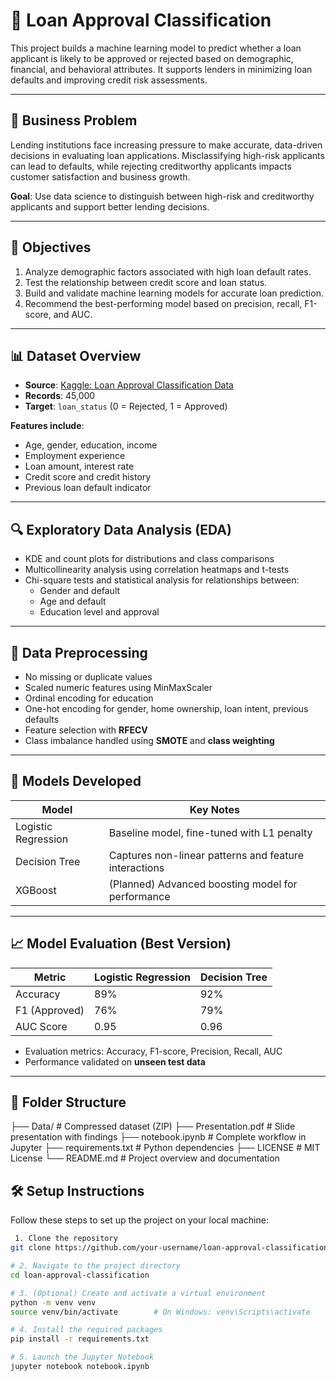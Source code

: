 # 🏦 Loan Approval Classification

This project builds a machine learning model to predict whether a loan applicant is likely to be approved or rejected based on demographic, financial, and behavioral attributes. It supports lenders in minimizing loan defaults and improving credit risk assessments.

---

## 📌 Business Problem

Lending institutions face increasing pressure to make accurate, data-driven decisions in evaluating loan applications. Misclassifying high-risk applicants can lead to defaults, while rejecting creditworthy applicants impacts customer satisfaction and business growth.

**Goal**: Use data science to distinguish between high-risk and creditworthy applicants and support better lending decisions.

---

## 🎯 Objectives

1. Analyze demographic factors associated with high loan default rates.
2. Test the relationship between credit score and loan status.
3. Build and validate machine learning models for accurate loan prediction.
4. Recommend the best-performing model based on precision, recall, F1-score, and AUC.

---

## 📊 Dataset Overview

- **Source**: [Kaggle: Loan Approval Classification Data](https://www.kaggle.com/datasets/taweilo/loan-approval-classification-data)
- **Records**: 45,000
- **Target**: `loan_status` (0 = Rejected, 1 = Approved)

**Features include**:
- Age, gender, education, income
- Employment experience
- Loan amount, interest rate
- Credit score and credit history
- Previous loan default indicator

---

## 🔍 Exploratory Data Analysis (EDA)

- KDE and count plots for distributions and class comparisons
- Multicollinearity analysis using correlation heatmaps and t-tests
- Chi-square tests and statistical analysis for relationships between:
  - Gender and default
  - Age and default
  - Education level and approval

---

## 🧹 Data Preprocessing

- No missing or duplicate values
- Scaled numeric features using MinMaxScaler
- Ordinal encoding for education
- One-hot encoding for gender, home ownership, loan intent, previous defaults
- Feature selection with **RFECV**
- Class imbalance handled using **SMOTE** and **class weighting**

---

## 🤖 Models Developed

| Model               | Key Notes                                        |
|--------------------|--------------------------------------------------|
| Logistic Regression | Baseline model, fine-tuned with L1 penalty      |
| Decision Tree       | Captures non-linear patterns and feature interactions |
| XGBoost             | (Planned) Advanced boosting model for performance |

---

## 📈 Model Evaluation (Best Version)

| Metric       | Logistic Regression | Decision Tree |
|--------------|---------------------|---------------|
| Accuracy     | 89%                 | 92%           |
| F1 (Approved)| 76%                 | 79%           |
| AUC Score    | 0.95                | 0.96          |

- Evaluation metrics: Accuracy, F1-score, Precision, Recall, AUC
- Performance validated on **unseen test data**

---

## 📁 Folder Structure

├── Data/ # Compressed dataset (ZIP)
├── Presentation.pdf # Slide presentation with findings
├── notebook.ipynb # Complete workflow in Jupyter
├── requirements.txt # Python dependencies
├── LICENSE # MIT License
└── README.md # Project overview and documentation


## 🛠️ Setup Instructions

Follow these steps to set up the project on your local machine:

```bash
 1. Clone the repository
git clone https://github.com/your-username/loan-approval-classification.git

# 2. Navigate to the project directory
cd loan-approval-classification

# 3. (Optional) Create and activate a virtual environment
python -m venv venv
source venv/bin/activate        # On Windows: venv\Scripts\activate

# 4. Install the required packages
pip install -r requirements.txt

# 5. Launch the Jupyter Notebook
jupyter notebook notebook.ipynb

